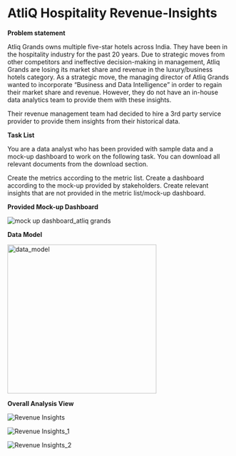 # AtliQ Hospitality Revenue-Insights

**Problem statement**

Atliq Grands owns multiple five-star hotels across India. They have been in the hospitality industry for the past 20 years. Due to strategic moves from other competitors and ineffective decision-making in management, Atliq Grands are losing its market share and revenue in the luxury/business hotels category. As a strategic move, the managing director of Atliq Grands wanted to incorporate “Business and Data Intelligence” in order to regain their market share and revenue. However, they do not have an in-house data analytics team to provide them with these insights.

Their revenue management team had decided to hire a 3rd party service provider to provide them insights from their historical data.

**Task List**

You are a data analyst who has been provided with sample data and a mock-up dashboard to work on the following task. You can download all relevant documents from the download section.

Create the metrics according to the metric list.
Create a dashboard according to the mock-up provided by stakeholders.
Create relevant insights that are not provided in the metric list/mock-up dashboard.

**Provided Mock-up Dashboard**

![mock up dashboard_atliq grands](https://github.com/user-attachments/assets/448824f4-1fa0-4a1b-869f-75d16ac73ff4)

**Data Model**

<img width="334" alt="data_model" src="https://github.com/user-attachments/assets/1ef33b81-8c7c-47de-8e90-ca5136053e65" />

**Overall Analysis View**

![Revenue Insights](https://github.com/user-attachments/assets/c61675cd-541f-4e6a-850a-b81b4bedadfd)

![Revenue Insights_1](https://github.com/user-attachments/assets/959d235e-2638-4e0e-aee3-d97f6837a6fa)

![Revenue Insights_2](https://github.com/user-attachments/assets/58558fd1-30b5-4ff7-9769-e5ce7ac9cb18)




